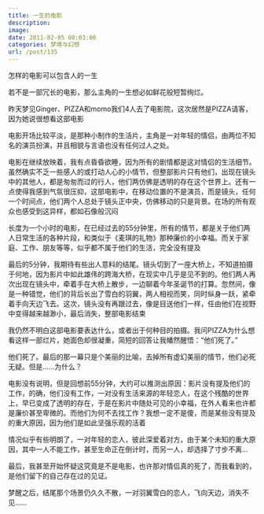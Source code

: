```yaml
---
title: 一生的电影
description: 
image: 
date: 2011-02-05 00:03:00
categories: 梦境与幻想
url: /post/135
---
```


怎样的电影可以包含人的一生

若不是一部冗长的电影，那么主角的一生想必如鲜花般短暂绚烂。

昨天梦见Ginger、PIZZA和momo我们4人去了电影院，这次居然是PIZZA请客，因为她说很想看这部电影

电影开场比较平淡，是那种小制作的生活片，主角是一对年轻的情侣，由两位不知名的演员扮演，并且相貌与言语也没有任何过人之处。

电影在继续放映着，我有点昏昏欲睡，因为所有的剧情都是这对情侣的生活细节。虽然确实不乏一些感人的或打动人心的小情节，但整部影片只有他们，出现在镜头中的其他人，都是匆匆而过的行人，他们两仿佛是透明的存在这个世界上。还有一点使得我感到气氛很压抑，这部电影中，在移动位置的不是演员，而是镜头，任何一个时间点，他们两个人总处于镜头正中央，仿佛移动的只是背景。在场的所有观众也感受到这异样，都如石像般沉闷

长度为一个小时的电影，在已经过去的55分钟里，所有的情节，都是关于他们两人日常生活的各种片段，和类似于《麦琪的礼物》那种廉价的小幸福。而关于家庭、工作、朋友等等，似乎都不属于他们的生活，完全没有提及

最后的5分钟，我期待有些出人意料的结尾。镜头切到了一座大桥上，不知道拍摄于何地，因为影片中如此雄伟的跨海大桥，在现实中几乎是见不到的。他们两人再次出现在镜头中，牵着手在大桥上散步，一边聊着今年圣诞节的打算。忽然间，像是一种错觉，他们的背后长出了雪白的羽翼，两人相视而笑，同时纵身一跃，紧牵着手向天边飞去。这次，镜头没有再跟过去，像是目送他们一样，任由他们在视野中变得越来越渺小，最后消失，整部电影结束

我仍然不明白这部电影要表达什么，或者出于何种目的拍摄。我问PIZZA为什么想看这样一部烂片，她面色却很凝重，简短的回答让我幡然醒悟：“他们死了。”

他们死了。最后的那一幕只是个美丽的比喻，去掉所有虚幻美丽的情节，他们必死无疑。但是……为什么？

电影没有说明，但是回想前55分钟，大约可以推测出原因：影片没有提及他们的工作，的确，他们没有工作，一对没有生活来源的年轻恋人，在这个残酷的世界上，早已变成了透明的存在，于是在影片中随处可见的小幸福，在外人看来也许都是廉价甚至卑微的。而他们为何不去找工作？我想一定不是傻，而是某些没有提及的重大原因，因为他们是如此坚强乐观的活着

情况似乎有些明朗了，一对年轻的恋人，彼此深爱着对方，由于某个未知的重大原因，其中一人不能工作，甚至生命正在倒计时，而另一人，却选择了寸步不离…

最后，我甚至开始怀疑这究竟是不是电影，也许那对情侣真的死了，而我看到的，是他们留下的自己存在过的见证。

梦醒之后，结尾那个场景仍久久不散，一对羽翼雪白的恋人，飞向天边，消失不见……
